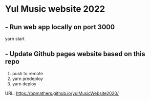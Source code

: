 # Yul Music website 2022

## - Run web app locally on port 3000

yarn start

## - Update Github pages website based on this repo

1. push to remote
2. yarn predeploy
3. yarn deploy

URL: <https://bpmathers.github.io/yulMusicWebsite2020/>
